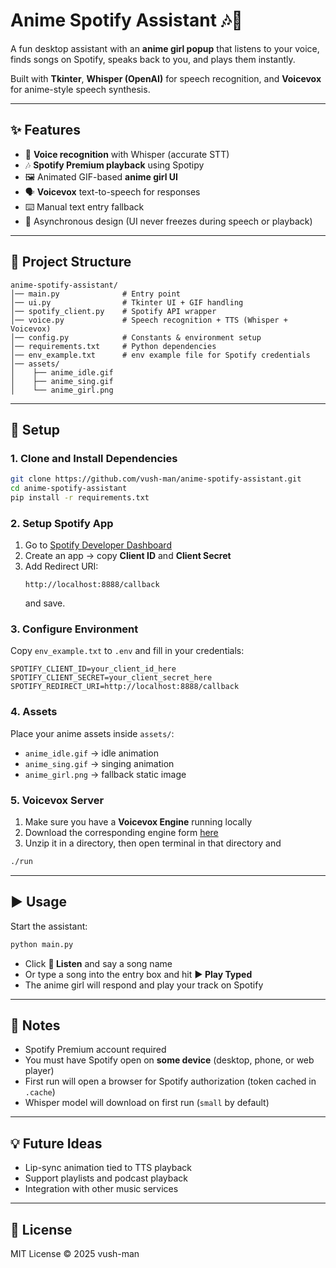 # Anime Spotify Assistant 🎶👧

A fun desktop assistant with an **anime girl popup** that listens to your voice,  
finds songs on Spotify, speaks back to you, and plays them instantly.  

Built with **Tkinter**, **Whisper (OpenAI)** for speech recognition, and **Voicevox** for anime-style speech synthesis.  

---

## ✨ Features
- 🎤 **Voice recognition** with Whisper (accurate STT)
- 🎶 **Spotify Premium playback** using Spotipy
- 🖼 Animated GIF-based **anime girl UI**
- 🗣 **Voicevox** text-to-speech for responses
- ⌨️ Manual text entry fallback
- 🔄 Asynchronous design (UI never freezes during speech or playback)

---

## 📂 Project Structure
```
anime-spotify-assistant/
│── main.py              # Entry point
│── ui.py                # Tkinter UI + GIF handling
│── spotify_client.py    # Spotify API wrapper
│── voice.py             # Speech recognition + TTS (Whisper + Voicevox)
│── config.py            # Constants & environment setup
│── requirements.txt     # Python dependencies
│── env_example.txt      # env example file for Spotify credentials
│── assets/
│    ├── anime_idle.gif
│    ├── anime_sing.gif
│    └── anime_girl.png
```

---

## 🚀 Setup

### 1. Clone and Install Dependencies
```bash
git clone https://github.com/vush-man/anime-spotify-assistant.git
cd anime-spotify-assistant
pip install -r requirements.txt
```

### 2. Setup Spotify App
1. Go to [Spotify Developer Dashboard](https://developer.spotify.com/dashboard/)  
2. Create an app → copy **Client ID** and **Client Secret**  
3. Add Redirect URI:  
   ```
   http://localhost:8888/callback
   ```
   and save.

### 3. Configure Environment
Copy `env_example.txt` to `.env` and fill in your credentials:
```
SPOTIFY_CLIENT_ID=your_client_id_here
SPOTIFY_CLIENT_SECRET=your_client_secret_here
SPOTIFY_REDIRECT_URI=http://localhost:8888/callback
```

### 4. Assets
Place your anime assets inside `assets/`:
- `anime_idle.gif` → idle animation  
- `anime_sing.gif` → singing animation  
- `anime_girl.png` → fallback static image  

### 5. Voicevox Server
1. Make sure you have a **Voicevox Engine** running locally
2. Download the corresponding engine form [here](https://github.com/VOICEVOX/voicevox_engine/releases/)
3. Unzip it in a directory, then open terminal in that directory and
```bash
./run
```

---

## ▶ Usage
Start the assistant:
```bash
python main.py
```

- Click **🎤 Listen** and say a song name  
- Or type a song into the entry box and hit **▶ Play Typed**  
- The anime girl will respond and play your track on Spotify  

---

## 📝 Notes
- Spotify Premium account required  
- You must have Spotify open on **some device** (desktop, phone, or web player)  
- First run will open a browser for Spotify authorization (token cached in `.cache`)  
- Whisper model will download on first run (`small` by default)  

---

## 💡 Future Ideas

- Lip-sync animation tied to TTS playback  
- Support playlists and podcast playback  
- Integration with other music services  

---

## 📜 License
MIT License © 2025 vush-man
